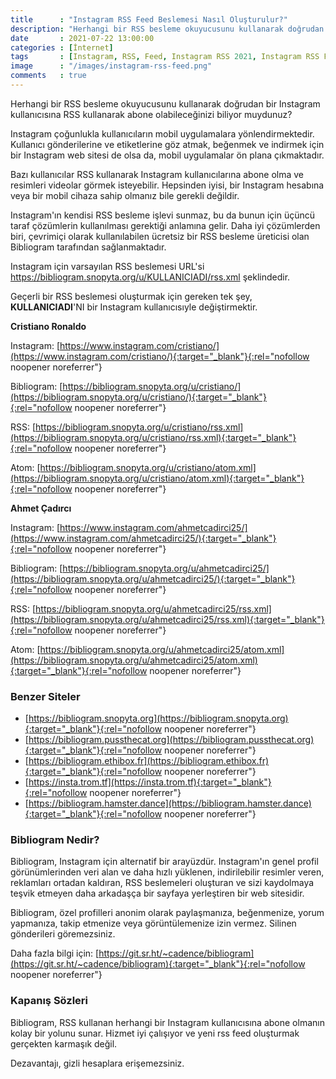 ```yaml
---
title      : "Instagram RSS Feed Beslemesi Nasıl Oluşturulur?"
description: "Herhangi bir RSS besleme okuyucusunu kullanarak doğrudan bir Instagram kullanıcısına RSS kullanarak abone olabileceğinizi biliyor muydunuz?"
date       : 2021-07-22 13:00:00
categories : [İnternet]
tags       : [Instagram, RSS, Feed, Instagram RSS 2021, Instagram RSS Feed 2021]
image      : "/images/instagram-rss-feed.png"
comments   : true
---
```


Herhangi bir RSS besleme okuyucusunu kullanarak doğrudan bir Instagram kullanıcısına RSS kullanarak abone olabileceğinizi biliyor muydunuz?

Instagram çoğunlukla kullanıcıların mobil uygulamalara yönlendirmektedir. Kullanıcı gönderilerine ve etiketlerine göz atmak, beğenmek ve indirmek için bir Instagram web sitesi de olsa da, mobil uygulamalar ön plana çıkmaktadır. 

Bazı kullanıcılar RSS kullanarak Instagram kullanıcılarına abone olma ve resimleri videolar görmek isteyebilir. Hepsinden iyisi, bir Instagram hesabına veya bir mobil cihaza sahip olmanız bile gerekli değildir.

Instagram'ın kendisi RSS besleme işlevi sunmaz, bu da bunun için üçüncü taraf çözümlerin kullanılması gerektiği anlamına gelir. Daha iyi çözümlerden biri, çevrimiçi olarak kullanılabilen ücretsiz bir RSS besleme üreticisi olan Bibliogram tarafından sağlanmaktadır. 

Instagram için varsayılan RSS beslemesi URL'si https://bibliogram.snopyta.org/u/KULLANICIADI/rss.xml şeklindedir. 

Geçerli bir RSS beslemesi oluşturmak için gereken tek şey, **KULLANICIADI**'NI bir Instagram kullanıcısıyle değiştirmektir. 

**Cristiano Ronaldo**

Instagram: [https://www.instagram.com/cristiano/](https://www.instagram.com/cristiano/){:target="_blank"}{:rel="nofollow noopener noreferrer"}

Bibliogram: [https://bibliogram.snopyta.org/u/cristiano/](https://bibliogram.snopyta.org/u/cristiano/){:target="_blank"}{:rel="nofollow noopener noreferrer"}

RSS: [https://bibliogram.snopyta.org/u/cristiano/rss.xml](https://bibliogram.snopyta.org/u/cristiano/rss.xml){:target="_blank"}{:rel="nofollow noopener noreferrer"}

Atom: [https://bibliogram.snopyta.org/u/cristiano/atom.xml](https://bibliogram.snopyta.org/u/cristiano/atom.xml){:target="_blank"}{:rel="nofollow noopener noreferrer"}

**Ahmet Çadırcı**

Instagram: [https://www.instagram.com/ahmetcadirci25/](https://www.instagram.com/ahmetcadirci25/){:target="_blank"}{:rel="nofollow noopener noreferrer"}

Bibliogram: [https://bibliogram.snopyta.org/u/ahmetcadirci25/](https://bibliogram.snopyta.org/u/ahmetcadirci25/){:target="_blank"}{:rel="nofollow noopener noreferrer"}

RSS: [https://bibliogram.snopyta.org/u/ahmetcadirci25/rss.xml](https://bibliogram.snopyta.org/u/ahmetcadirci25/rss.xml){:target="_blank"}{:rel="nofollow noopener noreferrer"}

Atom: [https://bibliogram.snopyta.org/u/ahmetcadirci25/atom.xml](https://bibliogram.snopyta.org/u/ahmetcadirci25/atom.xml){:target="_blank"}{:rel="nofollow noopener noreferrer"}

### Benzer Siteler

* [https://bibliogram.snopyta.org](https://bibliogram.snopyta.org){:target="_blank"}{:rel="nofollow noopener noreferrer"}
* [https://bibliogram.pussthecat.org](https://bibliogram.pussthecat.org){:target="_blank"}{:rel="nofollow noopener noreferrer"}
* [https://bibliogram.ethibox.fr](https://bibliogram.ethibox.fr){:target="_blank"}{:rel="nofollow noopener noreferrer"}
* [https://insta.trom.tf](https://insta.trom.tf){:target="_blank"}{:rel="nofollow noopener noreferrer"}
* [https://bibliogram.hamster.dance](https://bibliogram.hamster.dance){:target="_blank"}{:rel="nofollow noopener noreferrer"}

### Bibliogram Nedir?

Bibliogram, Instagram için alternatif bir arayüzdür. Instagram'ın genel profil görünümlerinden veri alan ve daha hızlı yüklenen, indirilebilir resimler veren, reklamları ortadan kaldıran, RSS beslemeleri oluşturan ve sizi kaydolmaya teşvik etmeyen daha arkadaşça bir sayfaya yerleştiren bir web sitesidir. 

Bibliogram, özel profilleri anonim olarak paylaşmanıza, beğenmenize, yorum yapmanıza, takip etmenize veya görüntülemenize izin vermez. Silinen gönderileri göremezsiniz.

Daha fazla bilgi için: [https://git.sr.ht/~cadence/bibliogram](https://git.sr.ht/~cadence/bibliogram){:target="_blank"}{:rel="nofollow noopener noreferrer"}

### Kapanış Sözleri

Bibliogram, RSS kullanan herhangi bir Instagram kullanıcısına abone olmanın kolay bir yolunu sunar. Hizmet iyi çalışıyor ve yeni rss feed oluşturmak gerçekten karmaşık değil.

Dezavantajı, gizli hesaplara erişemezsiniz.